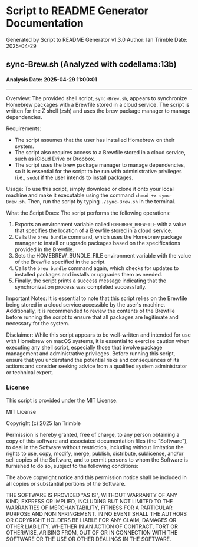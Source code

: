 # Script to README Generator Documentation
Generated by Script to README Generator v1.3.0
Author: Ian Trimble
Date: 2025-04-29

## sync-Brew.sh (Analyzed with codellama:13b)
#### Analysis Date: 2025-04-29 11:00:01

---

Overview:
The provided shell script, `sync-Brew.sh`, appears to synchronize Homebrew packages with a Brewfile stored in a cloud service. The script is written for the Z shell (zsh) and uses the brew package manager to manage dependencies.

Requirements:

* The script assumes that the user has installed Homebrew on their system.
* The script also requires access to a Brewfile stored in a cloud service, such as iCloud Drive or Dropbox.
* The script uses the brew package manager to manage dependencies, so it is essential for the script to be run with administrative privileges (i.e., `sudo`) if the user intends to install packages.

Usage:
To use this script, simply download or clone it onto your local machine and make it executable using the command `chmod +x sync-Brew.sh`. Then, run the script by typing `./sync-Brew.sh` in the terminal.

What the Script Does:
The script performs the following operations:

1. Exports an environment variable called `HOMEBREW_BREWFILE` with a value that specifies the location of a Brewfile stored in a cloud service.
2. Calls the `brew bundle` command, which uses the Homebrew package manager to install or upgrade packages based on the specifications provided in the Brewfile.
3. Sets the HOMEBREW_BUNDLE_FILE environment variable with the value of the Brewfile specified in the script.
4. Calls the `brew bundle` command again, which checks for updates to installed packages and installs or upgrades them as needed.
5. Finally, the script prints a success message indicating that the synchronization process was completed successfully.

Important Notes:
It is essential to note that this script relies on the Brewfile being stored in a cloud service accessible by the user's machine. Additionally, it is recommended to review the contents of the Brewfile before running the script to ensure that all packages are legitimate and necessary for the system.

Disclaimer:
While this script appears to be well-written and intended for use with Homebrew on macOS systems, it is essential to exercise caution when executing any shell script, especially those that involve package management and administrative privileges. Before running this script, ensure that you understand the potential risks and consequences of its actions and consider seeking advice from a qualified system administrator or technical expert.

### License
This script is provided under the MIT License.

MIT License

Copyright (c) 2025 Ian Trimble

Permission is hereby granted, free of charge, to any person obtaining a copy of this software and associated documentation files (the "Software"), to deal in the Software without restriction, including without limitation the rights to use, copy, modify, merge, publish, distribute, sublicense, and/or sell copies of the Software, and to permit persons to whom the Software is furnished to do so, subject to the following conditions:

The above copyright notice and this permission notice shall be included in all copies or substantial portions of the Software.

THE SOFTWARE IS PROVIDED "AS IS", WITHOUT WARRANTY OF ANY KIND, EXPRESS OR IMPLIED, INCLUDING BUT NOT LIMITED TO THE WARRANTIES OF MERCHANTABILITY, FITNESS FOR A PARTICULAR PURPOSE AND NONINFRINGEMENT. IN NO EVENT SHALL THE AUTHORS OR COPYRIGHT HOLDERS BE LIABLE FOR ANY CLAIM, DAMAGES OR OTHER LIABILITY, WHETHER IN AN ACTION OF CONTRACT, TORT OR OTHERWISE, ARISING FROM, OUT OF OR IN CONNECTION WITH THE SOFTWARE OR THE USE OR OTHER DEALINGS IN THE SOFTWARE.
